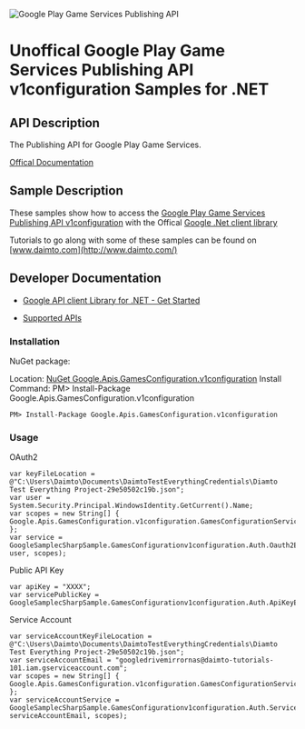 ﻿![Google Play Game Services Publishing API](https://www.gstatic.com/images/branding/product/1x/googleg_32dp.png)

# Unoffical Google Play Game Services Publishing API v1configuration Samples for .NET  

## API Description

The Publishing API for Google Play Game Services.

[Offical Documentation](https://developers.google.com/games/services)

## Sample Description

These samples show how to access the [Google Play Game Services Publishing API v1configuration](https://developers.google.com/games/services) with the Offical [Google .Net client library](https://github.com/google/google-api-dotnet-client)

Tutorials to go along with some of these samples can be found on [www.daimto.com](http://www.daimto.com/)

## Developer Documentation

* [Google API client Library for .NET - Get Started](https://developers.google.com/api-client-library/dotnet/get_started)

* [Supported APIs](https://developers.google.com/api-client-library/dotnet/apis/)

### Installation

NuGet package:

Location: [NuGet Google.Apis.GamesConfiguration.v1configuration](https://www.nuget.org/packages/Google.Apis.GamesConfiguration.v1configuration)
Install Command: PM>  Install-Package Google.Apis.GamesConfiguration.v1configuration

```
PM> Install-Package Google.Apis.GamesConfiguration.v1configuration
```

### Usage

OAuth2
```
var keyFileLocation = @"C:\Users\Daimto\Documents\DaimtoTestEverythingCredentials\Diamto Test Everything Project-29e50502c19b.json";
var user = System.Security.Principal.WindowsIdentity.GetCurrent().Name;
var scopes = new String[] { Google.Apis.GamesConfiguration.v1configuration.GamesConfigurationService.Scope.GamesConfigurationReadonly };
var service = GoogleSamplecSharpSample.GamesConfigurationv1configuration.Auth.Oauth2Example.GetGamesConfigurationService(keyFileLocation, user, scopes);
```

Public API Key

```
var apiKey = "XXXX";
var servicePublicKey = GoogleSamplecSharpSample.GamesConfigurationv1configuration.Auth.ApiKeyExample.GetService(apiKey);
```

Service Account
```
var serviceAccountKeyFileLocation = @"C:\Users\Daimto\Documents\DaimtoTestEverythingCredentials\Diamto Test Everything Project-29e50502c19b.json";
var serviceAccountEmail = "googledrivemirrornas@daimto-tutorials-101.iam.gserviceaccount.com";
var scopes = new String[] { Google.Apis.GamesConfiguration.v1configuration.GamesConfigurationService.Scope.Calendar };            
var serviceAccountService = GoogleSamplecSharpSample.GamesConfigurationv1configuration.Auth.ServiceAccountExample.AuthenticateServiceAccount(serviceAccountKeyFileLocation, serviceAccountEmail, scopes);
```
